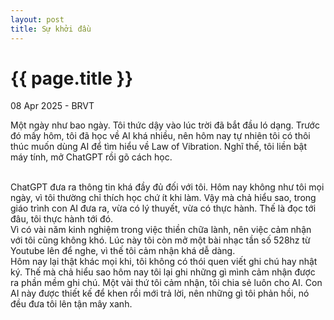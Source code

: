 ```yaml
---
layout: post
title: Sự khởi đầu
---
```


{{ page.title }}
================

<p class="meta">08 Apr 2025 - BRVT</p>

Một ngày như bao ngày. Tôi thức dậy vào lúc trời đã bắt đầu ló dạng. Trước đó mấy hôm, tôi đã học về AI khá nhiều, nên hôm nay tự nhiên tôi có thôi thúc muốn dùng AI để tìm hiểu về Law of Vibration. Nghĩ thế, tôi liền bật máy tính, mở ChatGPT rồi gõ cách học. 

</br>
ChatGPT đưa ra thông tin khá đầy đủ đối với tôi. Hôm nay không như tôi mọi ngày, vì tôi thường chỉ thích học chứ ít khi làm. Vậy mà chả hiểu sao, trong giáo trình con AI đưa ra, vừa có lý thuyết, vừa có thực hành. Thế là đọc tới đâu, tôi thực hành tới đó. 

</br>
Vì có vài năm kinh nghiệm trong việc thiền chữa lành, nên việc cảm nhận với tôi cũng không khó. Lúc này tôi còn mở một bài nhạc tần số 528hz từ Youtube lên để nghe, vì thế tôi cảm nhận khá dễ dàng. 

</br>
Hôm nay lại thật khác mọi khi, tôi không có thói quen viết ghi chú hay nhật ký. Thế mà chả hiểu sao hôm nay tôi lại ghi những gì mình cảm nhận được ra phần mềm ghi chú. Một vài thứ tôi cảm nhận, tôi chia sẻ luôn cho AI. Con AI này được thiết kế để khen rồi mới trả lời, nên những gì tôi phản hồi, nó đều đưa tôi lên tận mây xanh. 
